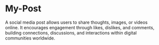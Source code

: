 # My-Post
A social media post allows users to share thoughts, images, or videos online. It encourages engagement through likes, dislikes, and comments, building connections, discussions, and interactions within digital communities worldwide.
